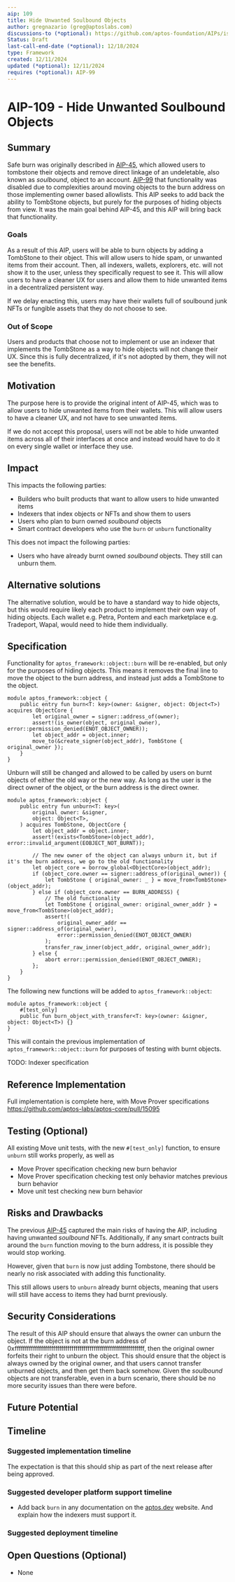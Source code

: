 ```yaml
---
aip: 109
title: Hide Unwanted Soulbound Objects
author: gregnazario (greg@aptoslabs.com)
discussions-to (*optional): https://github.com/aptos-foundation/AIPs/issues/545
Status: Draft
last-call-end-date (*optional): 12/18/2024
type: Framework
created: 12/11/2024
updated (*optional): 12/11/2024
requires (*optional): AIP-99
---
```


# AIP-109 - Hide Unwanted Soulbound Objects

## Summary

Safe burn was originally described in [AIP-45](./aip-45.md), which allowed users to tombstone their objects and remove
direct linkage of an undeletable, also known as *soulbound*, object to an account. [AIP-99](./aip-99.md) that 
functionality was disabled due to complexities around moving objects to the burn address on those implementing owner
based allowlists.  This AIP seeks to add back the ability to TombStone objects, but purely for the purposes of hiding
objects from view.  It was the main goal behind AIP-45, and this AIP will bring back that functionality.

### Goals

As a result of this AIP, users will be able to burn objects by adding a TombStone to their object.  This will allow
users to hide spam, or unwanted items from their account.  Then, all indexers, wallets, explorers, etc. will not show
it to the user, unless they specifically request to see it.  This will allow users to have a cleaner UX for users and
allow them to hide unwanted items in a decentralized persistent way.

If we delay enacting this, users may have their wallets full of soulbound junk NFTs or fungible assets that they do not
choose to see.

### Out of Scope

Users and products that choose not to implement or use an indexer that implements the TombStone as a way to hide objects
will not change their UX.  Since this is fully decentralized, if it's not adopted by them, they will not see the benefits.

## Motivation

The purpose here is to provide the original intent of AIP-45, which was to allow users to hide unwanted items from their
wallets.  This will allow users to have a cleaner UX, and not have to see unwanted items.

If we do not accept this proposal, users will not be able to hide unwanted items across all of their interfaces at once
and instead would have to do it on every single wallet or interface they use.

## Impact

This impacts the following parties:

* Builders who built products that want to allow users to hide unwanted items
* Indexers that index objects or NFTs and show them to users
* Users who plan to burn owned *soulbound* objects
* Smart contract developers who use the `burn` or `unburn` functionality

This does not impact the following parties:

* Users who have already burnt owned *soulbound* objects. They still can unburn them.

## Alternative solutions

The alternative solution, would be to have a standard way to hide objects, but this would require likely each product to
implement their own way of hiding objects.  Each wallet e.g. Petra, Pontem and each marketplace e.g. Tradeport, Wapal,
would need to hide them individually.

## Specification

Functionality for `aptos_framework::object::burn` will be re-enabled, but only for the purposes of hiding objects.  This
means it removes the final line to move the object to the burn address, and instead just adds a TombStone to the object.

```move
module aptos_framework::object {
    public entry fun burn<T: key>(owner: &signer, object: Object<T>) acquires ObjectCore {
        let original_owner = signer::address_of(owner);
        assert!(is_owner(object, original_owner), error::permission_denied(ENOT_OBJECT_OWNER));
        let object_addr = object.inner;
        move_to(&create_signer(object_addr), TombStone { original_owner });
    }
}
```

Unburn will still be changed and allowed to be called by users on burnt objects of either the old way or the new way.  As
long as the user is the direct owner of the object, or the burn address is the direct owner.

```move
module aptos_framework::object {
    public entry fun unburn<T: key>(
        original_owner: &signer,
        object: Object<T>,
    ) acquires TombStone, ObjectCore {
        let object_addr = object.inner;
        assert!(exists<TombStone>(object_addr), error::invalid_argument(EOBJECT_NOT_BURNT));

        // The new owner of the object can always unburn it, but if it's the burn address, we go to the old functionality
        let object_core = borrow_global<ObjectCore>(object_addr);
        if (object_core.owner == signer::address_of(original_owner)) {
            let TombStone { original_owner: _ } = move_from<TombStone>(object_addr);
        } else if (object_core.owner == BURN_ADDRESS) {
            // The old functionality
            let TombStone { original_owner: original_owner_addr } = move_from<TombStone>(object_addr);
            assert!(
                original_owner_addr == signer::address_of(original_owner),
                error::permission_denied(ENOT_OBJECT_OWNER)
            );
            transfer_raw_inner(object_addr, original_owner_addr);
        } else {
            abort error::permission_denied(ENOT_OBJECT_OWNER);
        };
    }
}
```
The following new functions will be added to `aptos_framework::object`:

```move
module aptos_framework::object {
    #[test_only]
    public fun burn_object_with_transfer<T: key>(owner: &signer, object: Object<T>) {}
}
```

This will contain the previous implementation of `aptos_framework::object::burn` for purposes of testing with burnt
objects.

TODO: Indexer specification

## Reference Implementation

Full implementation is complete here, with Move Prover
specifications https://github.com/aptos-labs/aptos-core/pull/15095

## Testing (Optional)

All existing Move unit tests, with the new `#[test_only]` function, to ensure `unburn` still works properly, as well as

* Move Prover specification checking new burn behavior
* Move Prover specification checking test only behavior matches previous burn behavior
* Move unit test checking new burn behavior

## Risks and Drawbacks

The previous [AIP-45](./aip-45.md) captured the main risks of having the AIP, including having unwanted *soulbound*
NFTs. Additionally, if any smart contracts built around the `burn` function moving to the burn address, it is possible 
they would stop working.

However, given that `burn` is now just adding Tombstone, there should be
nearly no risk associated with adding this functionality.

This still allows users to `unburn` already burnt objects, meaning that users will still have access to items they had
burnt previously.

## Security Considerations

The result of this AIP should ensure that always the owner can unburn the object.  If the object is not at the burn
address of 0xffffffffffffffffffffffffffffffffffffffffffffffffffffffffffffffff, then the original owner forfeits their
right to unburn the object.  This should ensure that the object is always owned by the original owner, and that users
cannot transfer unburned objects, and then get them back somehow.  Given the *soulbound* objects are not transferable,
even in a burn scenario, there should be no more security issues than there were before.

## Future Potential

## Timeline

### Suggested implementation timeline

The expectation is that this should ship as part of the next release after being approved.

### Suggested developer platform support timeline

* Add back `burn` in any documentation on the [aptos.dev](https://aptos.dev) website.  And explain how the indexers must support it.

### Suggested deployment timeline

## Open Questions (Optional)

* None
